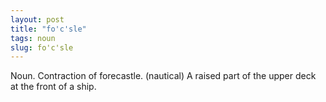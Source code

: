 ```yaml
---
layout: post
title: "fo'c'sle"
tags: noun
slug: fo'c'sle
---
```

Noun. Contraction of forecastle. (nautical) A raised part of the upper deck at the front of a ship.
